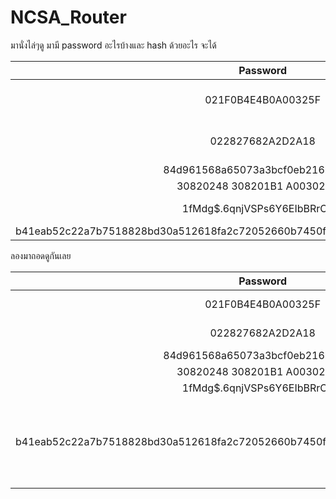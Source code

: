 # NCSA_Router

มานั่งไล่ๆดู มามี password อะไรบ้างและ hash ด้วยอะไร
จะได้

|             Password             |       Type       |
| :------------------------------: | :--------------: |
|        021F0B4E4B0A00325F        | CISCO Password 7 |
|         022827682A2D2A18         | CISCO Password 7 |
| 84d961568a65073a3bcf0eb216b2a576 |       MD5        |
|  30820248 308201B1 A0030201 ...  |     PKI/RSA      |
|  $1$fMdg$.6qnjVSPs6Y6EIbBRrCYB.  |  CISCO Secret 5  |
| b41eab52c22a7b7518828bd30a512618fa2c72052660b7450fd0f22ac12bfe00172c14d951d87576 |       DES        |

ลองมาถอดดูกันเลย

|             Password             |          Type          | Plaintext |
| :------------------------------: | :--------------------: | :-------: |
|        021F0B4E4B0A00325F        |    CISCO Password 7    | you loss  |
|         022827682A2D2A18         |    CISCO Password 7    |  NCSAKEY  |
| 84d961568a65073a3bcf0eb216b2a576 |          MD5           | superman  |
|  30820248 308201B1 A0030201 ...  |        PKI/RSA         | _Unknown_ |
|  $1$fMdg$.6qnjVSPs6Y6EIbBRrCYB.  |     CISCO Secret 5     | _Unknown_ |
| b41eab52c22a7b7518828bd30a512618fa2c72052660b7450fd0f22ac12bfe00172c14d951d87576  | DES-ECB (key=superman) | N	C	S	A	{	f	3	3	9	5	c	d	5	4	c	f 8	5	7	d	d	f	8	f	2	0	5	6	7	6	8	f f 4	9	a	e	}
